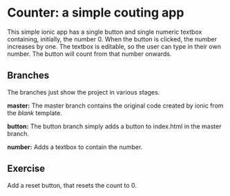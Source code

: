 # Counter: a simple couting app
This simple ionic app has a single button and single numeric textbox containing, initially, the number 0.
When the button is clicked, the number increases by one.
The textbox is editable, so the user can type in their own number.
The button will count from that number onwards.

## Branches
The branches just show the project in various stages.

**master:** The master branch contains the original code created by ionic from the *blank* template.

**button:** The button branch simply adds a button to index.html in the master branch.

**number:** Adds a textbox to contain the number.

## Exercise
Add a reset button, that resets the count to 0.
